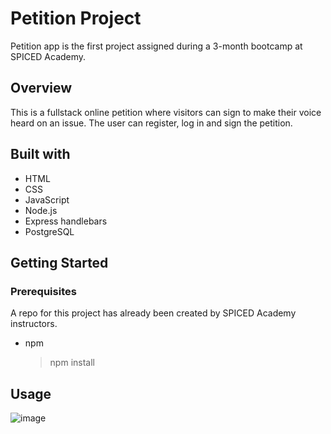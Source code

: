 # Petition Project

Petition app is the first project assigned during a 3-month bootcamp at SPICED Academy.

## Overview

This is a fullstack online petition where visitors can sign to make their voice heard on an issue. The user can register, log in and sign the petition.

## Built with

-   HTML
-   CSS
-   JavaScript
-   Node.js
-   Express handlebars
-   PostgreSQL

## Getting Started

### Prerequisites

A repo for this project has already been created by SPICED Academy instructors.

-   npm
    > npm install

## Usage
![image](https://user-images.githubusercontent.com/71400566/111545701-c2431900-8776-11eb-9703-06e24183603d.png)
